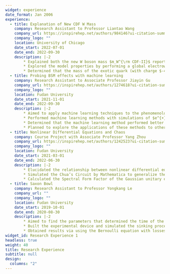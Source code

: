 ```yaml
---
widget: experience
date_format: Jan 2006
experience:
  - title: Explanation of New CDF W Mass
    company: Research Assistant to Professor Liantao Wang
    company_url: https://inspirehep.net/authors/984146?ui-citation-summary=true&ui-exclude-self-citations=true
    company_logo: ""
    location: University of Chicago
    date_start: 2022-07-01
    date_end: 2022-09-30
    description: |-2
        * Explained both the new W boson mass $m_W^{\rm CDF-II}$ reported by Fermi Lab and the long existed discrepancy of forward-backward asymmetry $A_{FB}^{0,b}$ by introducing new vector-like quarks
        * Explored the model properties by performing a global electroweak fit. Found that the model is consistent with the current direct-search limits at the LHC, the HL-LHC, can cover most of the regions of the parameter space preferred by the electroweak fit. Determined that the one-loop contribution to Higgs couplings in this model was also relevant, which is consistent on current measurement and may be excluded on future collider
        * Determined that the mass of the exotic quark (with charge $-4/3$) is required to be below 4 TeV at the 95\% confidence level, and the best-fit point corresponded to a mass of around 1.5 TeV
  - title: Probing BSM effects with machine learning
    company: Research Assistant to Associate Professor Jiayin Gu
    company_url: https://inspirehep.net/authors/1274618?ui-citation-summary=true&ui-exclude-self-citations=true
    company_logo: ""
    location: Fudan University
    date_start: 2021-11-01
    date_end: 2022-09-30
    description: |-2
        * Aimed to apply machine learning techniques to the phenomenological analyses of the Standard Model Effective Field Theory (SMEFT), focusing on the measurements at future lepton colliders
        * Performed machine learning methods with simulations of $e^{+}e^{-} \to W^{+} W^{-} $, including some systematic effects to determine the likelihood ratio in terms of the Wilson coefficients of dimension-six operators in this process. 
        * Determined that the machine learning method performed better than the traditional methods, such as Optimal Observable, which corrected the large bias of model parameters and gave strong constraints
        * Planned to explore the applications of these methods to other processes, such as top-pair productions, and using the more realistic datasets from colliders
  - title: Nonlinear Differential Equations and Chaos
    company: Course Project with Associate Professor Yang Zhou
    company_url: https://inspirehep.net/authors/1242523?ui-citation-summary=true&ui-exclude-self-citations=true
    company_logo: ""
    location: Fudan University
    date_start: 2021-03-01
    date_end: 2022-06-30
    description: |-2
        * Elucidated the relationship between nonlinear differential equations and chaos and found a way to describe quantum chaos
        * Simulated the Chua’s Circuit by Mathematica to generalize the characteristic of Nonlinear Differential Equations and Classical Chaos
        * Calculated the Spectral Form Factor of the Gaussian unitary ensemble (GUE), one of the ensembles of Random Matrix Theory (RMT), which can be a signature of Quantum Chaos
  - title: Saxon Bowl
    company: Research Assistant to Professor Yongkang Le
    company_url: ""
    company_logo: ""
    location: Fudan University
    date_start: 2019-10-01
    date_end: 2020-08-30
    description: |-2
        * Aimed to find the parameters that determined the time of the sinking of a bowl with a hole in its base
        * Built the experimental device and simulated the sinking process via COMSOL
        * Obtained results via using the Bernoulli equation with losses and solved the differential equations using numerical simulation by Mathematica
widget_id: Research Experience 1
headless: true
weight: 40
title: Research Experience
subtitle: null
design:
  columns: "2"
---
```

